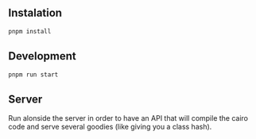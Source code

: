 ## Instalation

```bash
pnpm install
```
  
## Development
 
```bash 
pnpm run start
``` 
 
## Server

Run alonside the server in order to have an API that will compile the cairo code and serve several goodies (like giving you a class hash).

